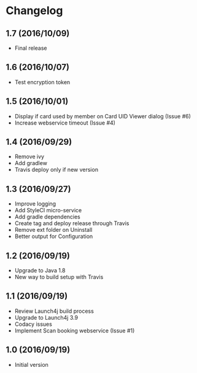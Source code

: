 # Changelog

## 1.7 (2016/10/09)

* Final release

## 1.6 (2016/10/07)

* Test encryption token

## 1.5 (2016/10/01)

* Display if card used by member on Card UID Viewer dialog (Issue #6)
* Increase webservice timeout (Issue #4)

## 1.4 (2016/09/29)

* Remove ivy
* Add gradlew
* Travis deploy only if new version

## 1.3 (2016/09/27)

* Improve logging
* Add StyleCI micro-service
* Add gradle dependencies
* Create tag and deploy release through Travis
* Remove ext folder on Uninstall
* Better output for Configuration

## 1.2 (2016/09/19)

* Upgrade to Java 1.8
* New way to build setup with Travis

## 1.1 (2016/09/19)

* Review Launch4j build process
* Upgrade to Launch4j 3.9
* Codacy issues
* Implement Scan booking webservice (Issue #1)

## 1.0 (2016/09/19)

* Initial version
